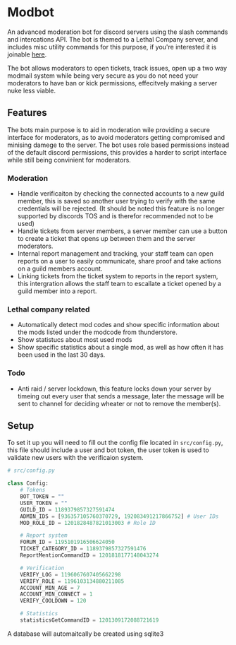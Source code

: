 # Modbot

An advanced moderation bot for discord servers using the slash commands and intercations API. The bot is themed to a Lethal Company server, and includes misc utility commands for this purpose, if you're interested it is joinable [here](https://discord.gg/cosmiccollectors).

The bot allows moderators to open tickets, track issues, open up a two way modmail system while being very secure as you do not need your moderators to have ban or kick permissions, effecitvely making a server nuke less viable.

## Features
The bots main purpose is to aid in moderation wile providing a secure interface for moderators, as to avoid moderators getting compromised and minising damege to the server. The bot uses role based permissions instead of the default discord permissions, this provides a harder to script interface while still being convinient for moderators. 

### Moderation
- Handle verificaiton by checking the connected accounts to a new guild member, this is saved so another user trying to verify with the same credentials will be rejected. (It should be noted this feature is no longer supported by discords TOS and is therefor recommended not to be used)
- Handle tickets from server members, a server member can use a button to create a ticket that opens up between them and the server moderators.
- Internal report management and tracking, your staff team can open reports on a user to easily communicate, share proof and take actions on a guild members account.
- Linking tickets from the ticket system to reports in the report system, this intergration allows the staff team to escallate a ticket opened by a guild member into a report.

### Lethal company related
- Automatically detect mod codes and show specific information about the mods listed under the modcode from thunderstore.
- Show statistucs about most used mods 
- Show specific statistics about a single mod, as well as how often it has been used in the last 30 days.

### Todo
- Anti raid / server lockdown, this feature locks down your server by timeing out every user that sends a message, later the message will be sent to channel for deciding wheater or not to remove the member(s).


## Setup
To set it up you will need to fill out the config file located in `src/config.py`, this file should include a user and bot token, the user token is used to validate new users with the verificaion system.

```py
# src/config.py

class Config:
    # Tokens
    BOT_TOKEN = ""
    USER_TOKEN = ""
    GUILD_ID = 1189379857327591474
    ADMIN_IDS = [936357105760370729, 192083491217866752] # User IDs
    MOD_ROLE_ID = 1201828487821013003 # Role ID

    # Report system
    FORUM_ID = 1195101916506624050
    TICKET_CATEGORY_ID = 1189379857327591476
    ReportMentionCommandID = 1201818177148043274

    # Verification
    VERIFY_LOG = 1196067607405662298
    VERIFY_ROLE = 1196103134880211085
    ACCOUNT_MIN_AGE = 7
    ACCOUNT_MIN_CONNECT = 1
    VERIFY_COOLDOWN = 120

    # Statistics
    statisticsGetCommandID = 1201309172088721619
```

A database will automaitcally be created using sqlite3 



